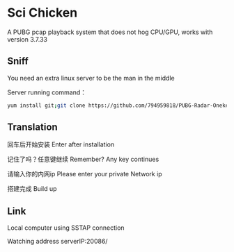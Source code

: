 # Sci Chicken

A PUBG pcap playback system that does not hog CPU/GPU, works with version 3.7.33

## Sniff

You need an extra linux server to be the man in the middle

Server running command：
```bash
yum install git;git clone https://github.com/794959818/PUBG-Radar-Onekey.git; chmod +x . /root/PUBG-Radar-Onekey/update.sh;. /root/PUBG-Radar-Onekey/update.sh
```

## Translation

回车后开始安装  Enter after installation

记住了吗？任意键继续  Remember? Any key continues

请输入你的内网ip   Please enter your private Network ip

搭建完成 Build up


## Link

Local computer using SSTAP connection

Watching address  serverIP:20086/
